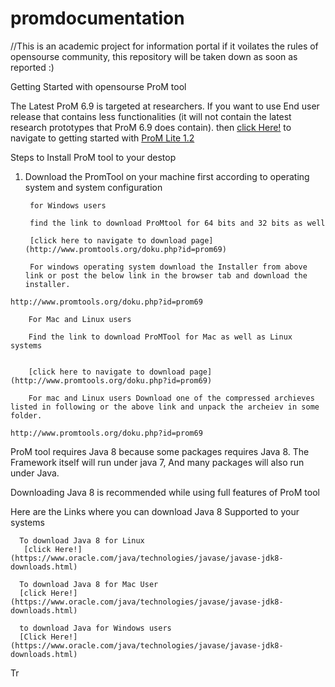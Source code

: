 # promdocumentation
//This is an academic project for information portal if it voilates the rules of opensourse community, this repository will be taken down as soon as reported :)


Getting Started with opensourse ProM tool 

The Latest ProM 6.9 is targeted at researchers.
If you want to use End user release that contains less functionalities (it will not contain the latest research prototypes that ProM 6.9 does contain). then [click Here!](https://github.com/AkshayDevkate/promdocumentation/edit/main/README.md) to navigate to getting started with [ProM Lite 1.2](http://www.promtools.org/doku.php?id=promlite12)

Steps to Install ProM tool to your destop 

1. Download the PromTool on your machine first according to operating system and system configuration 

        for Windows users 

        find the link to download ProMtool for 64 bits and 32 bits as well 

        [click here to navigate to download page](http://www.promtools.org/doku.php?id=prom69)
        
        For windows operating system download the Installer from above link or post the below link in the browser tab and download the installer.

```
http://www.promtools.org/doku.php?id=prom69
```



        For Mac and Linux users 
        
        Find the link to download ProMTool for Mac as well as Linux systems 


        [click here to navigate to download page](http://www.promtools.org/doku.php?id=prom69)
        
        For mac and Linux users Download one of the compressed archieves listed in following or the above link and unpack the archeiev in some folder.
        
```
http://www.promtools.org/doku.php?id=prom69
```


ProM tool requires Java 8 because some packages requires Java 8.
The Framework itself will run under java 7, And many packages will also run under Java. 

Downloading Java 8 is recommended while using full features of ProM tool 

Here are the Links where you can download Java 8 Supported to your systems 


      To download Java 8 for Linux 
       [click Here!](https://www.oracle.com/java/technologies/javase/javase-jdk8-downloads.html)
       
      To download Java 8 for Mac User 
      [click Here!](https://www.oracle.com/java/technologies/javase/javase-jdk8-downloads.html)
      
      to download Java for Windows users 
      [Click Here!](https://www.oracle.com/java/technologies/javase/javase-jdk8-downloads.html)

Tr



